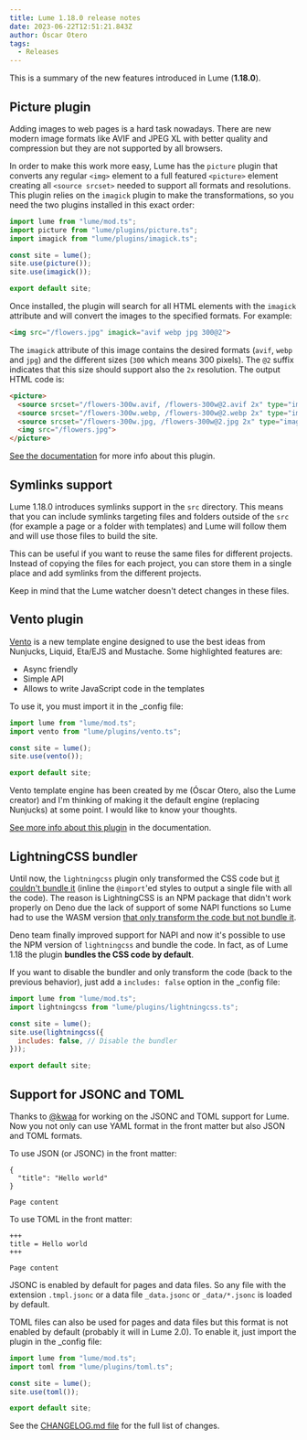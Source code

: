 ```yaml
---
title: Lume 1.18.0 release notes
date: 2023-06-22T12:51:21.843Z
author: Óscar Otero
tags:
  - Releases
---
```


This is a summary of the new features introduced in Lume (**1.18.0**).

<!-- more -->

## Picture plugin

Adding images to web pages is a hard task nowadays. There are new modern image
formats like AVIF and JPEG XL with better quality and compression but they are
not supported by all browsers.

In order to make this work more easy, Lume has the `picture` plugin that
converts any regular `<img>` element to a full featured `<picture>` element
creating all `<source srcset>` needed to support all formats and resolutions.
This plugin relies on the `imagick` plugin to make the transformations, so you
need the two plugins installed in this exact order:

```ts
import lume from "lume/mod.ts";
import picture from "lume/plugins/picture.ts";
import imagick from "lume/plugins/imagick.ts";

const site = lume();
site.use(picture());
site.use(imagick());

export default site;
```

Once installed, the plugin will search for all HTML elements with the `imagick`
attribute and will convert the images to the specified formats. For example:

```html
<img src="/flowers.jpg" imagick="avif webp jpg 300@2">
```

The `imagick` attribute of this image contains the desired formats (`avif`,
`webp` and `jpg`) and the different sizes (`300` which means 300 pixels). The
`@2` suffix indicates that this size should support also the `2x` resolution.
The output HTML code is:

```html
<picture>
  <source srcset="/flowers-300w.avif, /flowers-300w@2.avif 2x" type="image/avif">
  <source srcset="/flowers-300w.webp, /flowers-300w@2.webp 2x" type="image/webp">
  <source srcset="/flowers-300w.jpg, /flowers-300w@2.jpg 2x" type="image/jpeg">
  <img src="/flowers.jpg">
</picture>
```

[See the documentation](https://lume.land/plugins/picture/) for more info about
this plugin.

## Symlinks support

Lume 1.18.0 introduces symlinks support in the `src` directory. This means that
you can include symlinks targeting files and folders outside of the `src` (for
example a page or a folder with templates) and Lume will follow them and will
use those files to build the site.

This can be useful if you want to reuse the same files for different projects.
Instead of copying the files for each project, you can store them in a single
place and add symlinks from the different projects.

Keep in mind that the Lume watcher doesn't detect changes in these files.

## Vento plugin

[Vento](https://github.com/oscarotero/vento) is a new template engine designed
to use the best ideas from Nunjucks, Liquid, Eta/EJS and Mustache. Some
highlighted features are:

- Async friendly
- Simple API
- Allows to write JavaScript code in the templates

To use it, you must import it in the _config file:

```js
import lume from "lume/mod.ts";
import vento from "lume/plugins/vento.ts";

const site = lume();
site.use(vento());

export default site;
```

Vento template engine has been created by me (Óscar Otero, also the Lume
creator) and I'm thinking of making it the default engine (replacing Nunjucks)
at some point. I would like to know your thoughts.

[See more info about this plugin](https://lume.land/plugins/vento/) in the
documentation.

## LightningCSS bundler

Until now, the `lightningcss` plugin only transformed the CSS code but
[it couldn't bundle it](https://github.com/lumeland/lume/issues/273) (inline the
`@import`'ed styles to output a single file with all the code). The reason is
LightningCSS is an NPM package that didn't work properly on Deno due the lack of
support of some NAPI functions so Lume had to use the WASM version
[that only transform the code but not bundle it](https://github.com/parcel-bundler/lightningcss/issues/277).

Deno team finally improved support for NAPI and now it's possible to use the NPM
version of `lightningcss` and bundle the code. In fact, as of Lume 1.18 the
plugin **bundles the CSS code by default**.

If you want to disable the bundler and only transform the code (back to the
previous behavior), just add a `includes: false` option in the _config file:

```js
import lume from "lume/mod.ts";
import lightningcss from "lume/plugins/lightningcss.ts";

const site = lume();
site.use(lightningcss({
  includes: false, // Disable the bundler
}));

export default site;
```

## Support for JSONC and TOML

Thanks to [@kwaa](https://github.com/kwaa) for working on the JSONC and TOML
support for Lume. Now you not only can use YAML format in the front matter but
also JSON and TOML formats.

To use JSON (or JSONC) in the front matter:

```
{
  "title": "Hello world"
}

Page content
```

To use TOML in the front matter:

```
+++
title = Hello world
+++

Page content
```

JSONC is enabled by default for pages and data files. So any file with the
extension `.tmpl.jsonc` or a data file `_data.jsonc` or `_data/*.jsonc` is
loaded by default.

TOML files can also be used for pages and data files but this format is not
enabled by default (probably it will in Lume 2.0). To enable it, just import the
plugin in the _config file:

```js
import lume from "lume/mod.ts";
import toml from "lume/plugins/toml.ts";

const site = lume();
site.use(toml());

export default site;
```

See the
[CHANGELOG.md file](https://github.com/lumeland/lume/blob/v1.18.0/CHANGELOG.md)
for the full list of changes.
